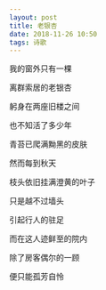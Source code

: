 ```yaml
---
layout: post
title: 老银杏
date: 2018-11-26 10:50
tags: 诗歌
---
```


我的窗外只有一棵

离群索居的老银杏

躬身在两座旧楼之间

也不知活了多少年

青苔已爬满黝黑的皮肤

然而每到秋天

枝头依旧挂满澄黄的叶子

只是越不过墙头

引起行人的驻足

而在这人迹鲜至的院内

除了房客偶尔的一顾

便只能孤芳自怜